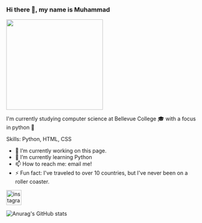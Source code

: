 ### Hi there 👋, my name is Muhammad
<img src="https://images.unsplash.com/photo-1522252234503-e356532cafd5?ixid=MnwxMjA3fDB8MHxwaG90by1wYWdlfHx8fGVufDB8fHx8&ixlib=rb-1.2.1" width="256" height="240">

I'm currently studying computer science at Bellevue College 🎓 with a focus in python 🐍

Skills: Python, HTML, CSS

- 🔭 I’m currently working on this page. 
- 🌱 I’m currently learning Python 
- 📫 How to reach me: email me! 
- ⚡ Fun fact: I've traveled to over 10 countries, but I've never been on a roller coaster. 


[<img src='https://cdn.jsdelivr.net/npm/simple-icons@3.0.1/icons/instagram.svg' alt='instagram' height='40'>](https://www.instagram.com/muhammad_mannan/)  



![Anurag's GitHub stats](https://github-readme-stats.vercel.app/api?username=MuhammadMannan&theme=nord&show_icons=true)
